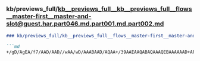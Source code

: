 ### kb/previews_full/kb__previews_full__kb__previews_full__flows__master-first__master-and-slot@guest.har.part046.md.part001.md.part002.md

```md
### kb/previews_full/kb__previews_full__flows__master-first__master-and-slot@guest.har.part046.md.part001.md (part 002)

```md
+/gD/AgEA/f7/AAD/AAD//wAA/wD/AAABAAD/AQAA+/39AAEAAQABAQAAAQEBAAAAAAD+AP8A//8AAAAAAAACAgMA////AAAA
```

```

```
